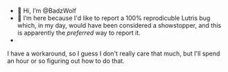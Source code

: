 - 👋 Hi, I’m @BadzWolf
- 👀 I’m here because I'd like to report a 100% reprodicuble Lutris bug which, in my day, would have been considered a showstopper, and this is apparently the *preferred* way to report it.
- <sigh/>
I have a workaround, so I guess I don't really care that much, but I'll spend an hour or so figuring out how to do that.
<!---
BadzWolf/BadzWolf is a ✨ special ✨ repository because its `README.md` (this file) appears on your GitHub profile.
You can click the Preview link to take a look at your changes.
--->
